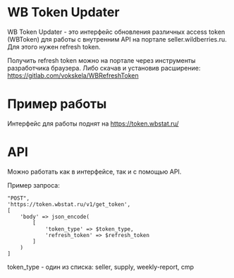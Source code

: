 # WB Token Updater

WB Token Updater - это интерфейс обновления различных access token (WBToken) для работы с внутренним API на портале seller.wildberries.ru. Для этого нужен refresh token.

Получить refresh token можно на портале через инструменты разработчика браузера.
Либо скачав и установив расширение: https://gitlab.com/vokskela/WBRefreshToken


# Пример работы

Интерфейс для работы поднят на https://token.wbstat.ru/



# API

Можно работать как в интерфейсе, так и с помощью API.

Пример запроса:
 
    "POST",
    'https://token.wbstat.ru/v1/get_token',
    [
        'body' => json_encode(
            [
                'token_type' => $token_type,
                'refresh_token' => $refresh_token
            ]
        )
    ]


token_type - один из списка: seller, supply, weekly-report, cmp
